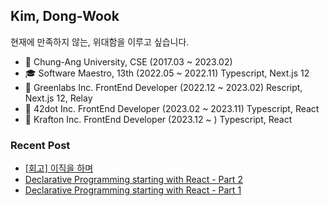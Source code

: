 ## Kim, Dong-Wook

현재에 만족하지 않는, 위대함을 이루고 싶습니다.

- 🏫 Chung-Ang University, CSE (2017.03 ~ 2023.02)
- 🎓 Software Maestro, 13th (2022.05 ~ 2022.11) Typescript, Next.js 12
- 🏢 Greenlabs Inc. FrontEnd Developer (2022.12 ~ 2023.02) Rescript, Next.js 12, Relay
- 🏢 42dot Inc. FrontEnd Developer (2023.02 ~ 2023.11) Typescript, React
- 🏢 Krafton Inc. FrontEnd Developer (2023.12 ~ ) Typescript, React

### Recent Post

- [[회고] 이직을 하며](https://woodi97.github.io/blog/retrospect/retrospect-krafton)
- [Declarative Programming starting with React - Part 2](https://woodi97.github.io/blog/reactjs/declarative-programming-part2)
- [Declarative Programming starting with React - Part 1](https://woodi97.github.io/blog/reactjs/declarative-programming-part1)

